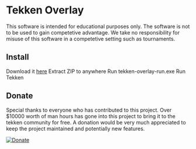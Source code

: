 # Tekken Overlay

This software is intended for educational purposes only.
The software is not to be used to gain competetive advantage.
We take no responsibility for misuse of this software in a competetive setting such as tournaments.

## Install
Download it [here](https://github.com/TekkenOverlay/TekkenOverlay/releases/latest)
Extract ZIP to anywhere
Run tekken-overlay-run.exe
Run Tekken

## Donate
Special thanks to everyone who has contributed to this project.
Over $10000 worth of man hours has gone into this project to bring it to the tekken community for free.
A donation would be very much appreciated to keep the project maintained and potentially new features.

[![Donate](https://img.shields.io/badge/Donate-PayPal-green.svg)](https://www.paypal.com/cgi-bin/webscr?cmd=_donations&business=tekkenoverlay%40gmail.com&currency_code=EUR)

